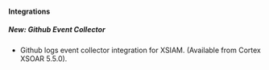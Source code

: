 
#### Integrations
##### New: Github Event Collector
- Github logs event collector integration for XSIAM. (Available from Cortex XSOAR 5.5.0).
